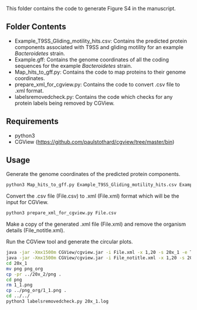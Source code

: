 This folder contains the code to generate Figure S4 in the manuscript.

## Folder Contents

- Example_T9SS_Gliding_motility_hits.csv: Contains the predicted protein components associated with T9SS and gliding motility for an example <i>Bacteroidetes</i> strain.
- Example.gff: Contains the genome coordinates of all the coding sequences for the example <i>Bacteroidetes</i> strain.
- Map_hits_to_gff.py: Contains the code to map proteins to their genome coordinates.
- prepare_xml_for_cgview.py: Contains the code to convert .csv file to .xml format.
- labelsremovedcheck.py: Contains the code which checks for any protein labels being removed by CGView.
 
## Requirements

- python3
- CGView (https://github.com/paulstothard/cgview/tree/master/bin)

## Usage

Generate the genome coordinates of the predicted protein components.

```sh
python3 Map_hits_to_gff.py Example_T9SS_Gliding_motility_hits.csv Example.gff
```

Convert the .csv file (File.csv) to .xml (File.xml) format which will be the input for CGView.

```sh
python3 prepare_xml_for_cgview.py File.csv
```

Make a copy of the generated .xml file (File.xml) and remove the organism details (File_notitle.xml).

Run the CGView tool and generate the circular plots.

```sh
java -jar -Xmx1500m CGView/cgview.jar -i File.xml -x 1,20 -s 20x_1 -e T > 20x_1.log 2>&1
java -jar -Xmx1500m CGView/cgview.jar -i File_notitle.xml -x 1,20 -s 20x_2 -e T > 20x_2.log 2>&1
cd 20x_1
mv png png_org
cp -pr ../20x_2/png .
cd png
rm 1_1.png
cp ../png_org/1_1.png .
cd ../../
python3 labelsremovedcheck.py 20x_1.log

```


